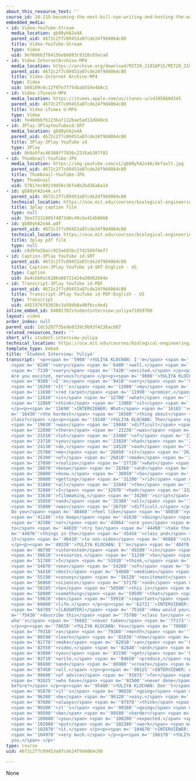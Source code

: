 ```yaml
---
about_this_resource_text: ''
course_id: 20-219-becoming-the-next-bill-nye-writing-and-hosting-the-educational-show-january-iap-2015
embedded_media:
- id: Video-YouTube-Stream
  media_location: gb80yhA2o4A
  parent_uid: 4672c2f7c09453a07cde24f9d4064c80
  title: Video-YouTube-Stream
  type: Video
  uid: 9e7606b2f0415beb6093c9310c65ecad
- id: Video-InternetArchive-MP4
  media_location: https://archive.org/download/MIT20.219IAP15/MIT20_219IAP15_D13P3_300k.mp4
  parent_uid: 4672c2f7c09453a07cde24f9d4064c80
  title: Video-Internet Archive-MP4
  type: Video
  uid: b08109c6c12f97e7f754bab554e4b8c1
- id: Video-iTunesU-MP4
  media_location: https://itunes.apple.com/us/itunes-u/id1058604245
  parent_uid: 4672c2f7c09453a07cde24f9d4064c80
  title: Video-iTunes U-MP4
  type: Video
  uid: fe40dbbfb1236af112bae5ad11d849cb
- id: 3Play-3PlayYouTubeid-SRT
  media_location: gb80yhA2o4A
  parent_uid: 4672c2f7c09453a07cde24f9d4064c80
  title: 3Play-3Play YouTube id
  type: 3Play
  uid: 0b9a5fac46388ff7836c2235ab387f82
- id: Thumbnail-YouTube-JPG
  media_location: https://img.youtube.com/vi/gb80yhA2o4A/default.jpg
  parent_uid: 4672c2f7c09453a07cde24f9d4064c80
  title: Thumbnail-YouTube-JPG
  type: Thumbnail
  uid: 57817ec80219d56c36fe8b2bd36a6a14
- id: gb80yhA2o4A.srt
  parent_uid: 4672c2f7c09453a07cde24f9d4064c80
  technical_location: https://ocw.mit.edu/courses/biological-engineering/20-219-becoming-the-next-bill-nye-writing-and-hosting-the-educational-show-january-iap-2015/day-13-screening-final-cuts/student-interview-yuliya/gb80yhA2o4A.srt
  title: 3play caption file
  type: null
  uid: 5be37231005f4873d0c49c5e414b8660
- id: gb80yhA2o4A.pdf
  parent_uid: 4672c2f7c09453a07cde24f9d4064c80
  technical_location: https://ocw.mit.edu/courses/biological-engineering/20-219-becoming-the-next-bill-nye-writing-and-hosting-the-educational-show-january-iap-2015/day-13-screening-final-cuts/student-interview-yuliya/gb80yhA2o4A.pdf
  title: 3play pdf file
  type: null
  uid: c0d9fe28acc915a603bc274256bf4ef7
- id: Caption-3Play YouTube id-SRT
  parent_uid: 4672c2f7c09453a07cde24f9d4064c80
  title: Caption-3Play YouTube id-SRT-English - US
  type: Caption
  uid: 8a4cbb0ac618ba86721424a20d62604e
- id: Transcript-3Play YouTube id-PDF
  parent_uid: 4672c2f7c09453a07cde24f9d4064c80
  title: Transcript-3Play YouTube id-PDF-English - US
  type: Transcript
  uid: 4451976f83020c3a50db0a40f6cc4ed1
inline_embed_id: 84001787studentinterview:yuliya71859708
layout: video
order_index: null
parent_uid: 2dc5287f35ede8339c9b93f4238ac687
related_resources_text: ''
short_url: student-interview-yuliya
technical_location: https://ocw.mit.edu/courses/biological-engineering/20-219-becoming-the-next-bill-nye-writing-and-hosting-the-educational-show-january-iap-2015/day-13-screening-final-cuts/student-interview-yuliya
template_type: Embed
title: 'Student Interview: Yuliya'
transcript: '<p><span m=''5900''>YULIYA KLOCHAN: I''m</span> <span m=''6030''>doing</span>
  <span m=''6240''>very</span> <span m=''6480''>well.</span> <span m=''6790''>I''m</span>
  <span m=''7130''>very</span> <span m=''7420''>excited.</span> </p><p><span m=''7800''>INTERVIEWER:
  Are you excited, nervous?</span> </p><p><span m=''9000''>YULIYA KLOCHAN: Yeah,</span>
  <span m=''9300''>I''m</span> <span m=''9410''>very</span> <span m=''9680''>excited.</span>
  <span m=''10260''>It''s</span> <span m=''11000''>my</span> <span m=''11190''>first</span>
  <span m=''11690''>red carpet</span> <span m=''11990''>premier,</span> <span m=''12420''>which</span>
  <span m=''12610''>is</span> <span m=''12700''>what</span> <span m=''12800''>I</span>
  <span m=''12860''>think</span> <span m=''13060''>it</span> <span m=''13130''>is.</span>
  </p><p><span m=''15690''>INTERVIEWER: What</span> <span m=''16165''>was</span> <span
  m=''16430''>the hardest</span> <span m=''16580''>thing about</span> <span m=''17006''>this
  class?</span> </p><p><span m=''19140''>YULIYA KLOCHAN: The</span> <span m=''19230''>beginning</span>
  <span m=''19630''>was</span> <span m=''19840''>difficult</span> <span m=''20680''>because</span>
  <span m=''22090''>there</span> <span m=''22230''>was</span> <span m=''23240''>a</span>
  <span m=''23310''>lot</span> <span m=''23480''>of</span> <span m=''23540''>work</span>
  <span m=''23710''>you</span> <span m=''23820''>had</span> <span m=''24020''>to</span>
  <span m=''24130''>do,</span> <span m=''24520''>and</span> <span m=''25590''>for</span>
  <span m=''25780''>me</span> <span m=''26050''>it</span> <span m=''26120''>kind</span>
  <span m=''26390''>of</span> <span m=''26810''>made</span> <span m=''26970''>me</span>
  <span m=''27090''>realize</span> <span m=''27720''>what</span> <span m=''27920''>I</span>
  <span m=''28070''>know</span> <span m=''28360''>and</span> <span m=''28570''>don''t</span>
  <span m=''28800''>know.</span> <span m=''30050''>So</span> <span m=''30280''>just</span>
  <span m=''30880''>getting</span> <span m=''31200''>rid</span> <span m=''31510''>of</span>
  <span m=''31880''>all</span> <span m=''32049''>the</span> <span m=''32119''>misconceptions</span>
  <span m=''32880''>I</span> <span m=''32970''>had</span> <span m=''33210''>about</span>
  <span m=''33630''>filmmaking,</span> <span m=''34260''>script</span> <span m=''34580''>writing,</span>
  <span m=''35050''>and</span> <span m=''35380''>all</span> <span m=''35670''>else</span>
  <span m=''35880''>was</span> <span m=''36750''>difficult.</span> </p><p><span m=''39066''>INTERVIEWER:
  Do you</span> <span m=''40460''>feel like</span> <span m=''40850''>you want</span>
  <span m=''41240''>to keep</span> <span m=''41630''>doing</span> <span m=''42108''>this,</span>
  <span m=''42586''>or</span> <span m=''43064''>are you</span> <span m=''43542''>going
  to</span> <span m=''44020''>try to</span> <span m=''44498''>take the</span> <span
  m=''44976''>things in the</span> <span m=''45454''>class and</span> <span m=''45932''>apply
  it</span> <span m=''46410''>to non-video</span> <span m=''46888''>stuff?</span>
  </p><p><span m=''48330''>YULIYA KLOCHAN: I''m</span> <span m=''48470''>definitely</span>
  <span m=''48790''>interested</span> <span m=''49200''>in</span> <span m=''49360''>educational</span>
  <span m=''50610''>resources.</span> <span m=''51240''>So</span> <span m=''51370''>video,</span>
  <span m=''51780''>I</span> <span m=''51910''>think,</span> <span m=''52270''>is</span>
  <span m=''54070''>one</span> <span m=''54260''>of</span> <span m=''54320''>the</span>
  <span m=''54410''>best</span> <span m=''54680''>mediums</span> <span m=''55040''>to</span>
  <span m=''55190''>convey</span> <span m=''56120''>excitement</span> <span m=''56620''>about</span>
  <span m=''56860''>science</span> <span m=''57170''>and</span> <span m=''57250''>mathematics.</span>
  <span m=''58185''>So</span> <span m=''58500''>this is</span> <span m=''58590''>definitely</span>
  <span m=''58900''>something</span> <span m=''59590''>that</span> <span m=''59720''>will</span>
  <span m=''59820''>be</span> <span m=''59910''>important</span> <span m=''60500''>in</span>
  <span m=''60880''>life.</span> </p><p><span m=''62721''>INTERVIEWER: [INAUDIBLE].</span>
  <span m=''64709''>[LAUGHTER]</span> <span m=''75160''>How would you</span> <span
  m=''75430''>describe this</span> <span m=''75700''>class to</span> <span m=''76191''>someone
  who''s</span> <span m=''76682''>never taken</span> <span m=''77173''>it before?</span>
  </p><p><span m=''78650''>YULIYA KLOCHAN: You</span> <span m=''79080''>have</span>
  <span m=''79310''>a</span> <span m=''79360''>month</span> <span m=''79960''>to</span>
  <span m=''80590''>learn</span> <span m=''81030''>how</span> <span m=''81310''>to</span>
  <span m=''81770''>make</span> <span m=''82010''>an</span> <span m=''82090''>educational</span>
  <span m=''82550''>video,</span> <span m=''82840''>and</span> <span m=''82930''>then</span>
  <span m=''83080''>you</span> <span m=''83190''>get</span> <span m=''83410''>to</span>
  <span m=''83710''>write,</span> <span m=''84650''>produce,</span> <span m=''85830''>direct,</span>
  <span m=''86600''>and</span> <span m=''86980''>create</span> <span m=''87350''>it</span>
  <span m=''87450''>all.</span> </p><p><span m=''90125''>INTERVIEWER: Any words</span>
  <span m=''90600''>of advice</span> <span m=''91075''>for</span> <span m=''91550''>people</span>
  <span m=''92025''>who have</span> <span m=''92500''>never done</span> <span m=''92975''>it
  before?</span> </p><p><span m=''95480''>YULIYA KLOCHAN: Don''t</span> <span m=''95680''>think</span>
  <span m=''95870''>it''s</span> <span m=''96030''>going</span> <span m=''96140''>to</span>
  <span m=''96200''>be</span> <span m=''96320''>easy.</span> <span m=''96950''>Just</span>
  <span m=''97600''>always</span> <span m=''97970''>think</span> <span m=''98220''>that</span>
  <span m=''99200''>it''s</span> <span m=''99360''>going</span> <span m=''99460''>to</span>
  <span m=''99500''>be</span> <span m=''99580''>harder</span> <span m=''99900''>than</span>
  <span m=''100080''>you</span> <span m=''100200''>expected.</span> <span m=''100970''>And</span>
  <span m=''102080''>put</span> <span m=''102380''>work</span> <span m=''102620''>into</span>
  <span m=''102870''>it.</span> </p><p><span m=''104670''>INTERVIEWER: Thank you</span>
  <span m=''104970''>very much.</span> </p><p><span m=''106170''>YULIYA KLOCHAN: Thank
  you.</span> </p>'
type: course
uid: 4672c2f7c09453a07cde24f9d4064c80

---
```

None